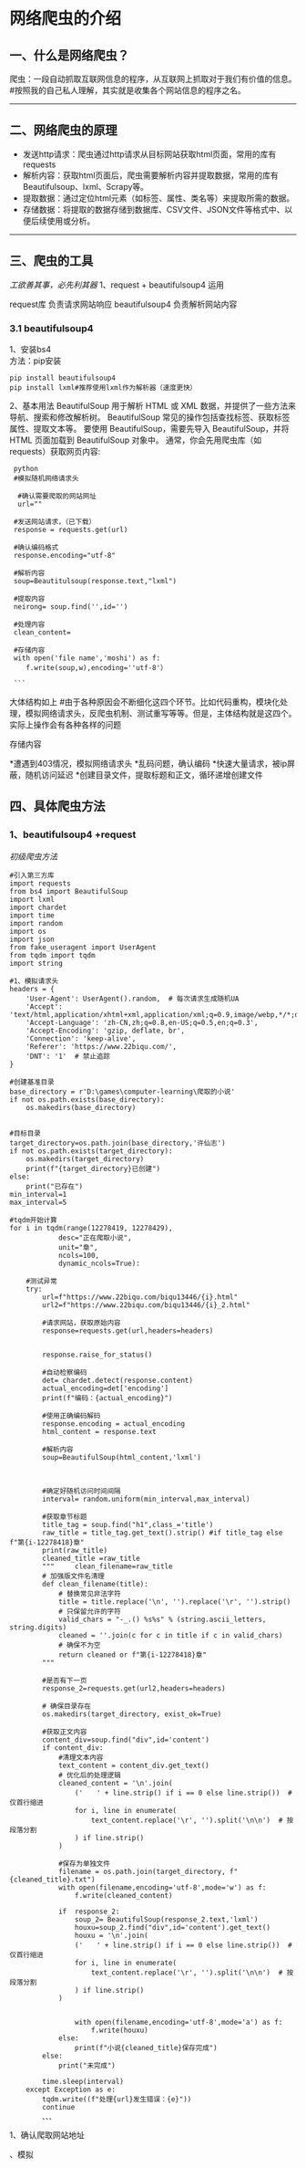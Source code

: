 # 网络爬虫的介绍
## 一、什么是网络爬虫？
爬虫：一段自动抓取互联网信息的程序，从互联网上抓取对于我们有价值的信息。  
#按照我的自己私人理解，其实就是收集各个网站信息的程序之名。
***

## 二、网络爬虫的原理
* 发送http请求：爬虫通过http请求从目标网站获取html页面，常用的库有requests
* 解析内容：获取html页面后，爬虫需要解析内容并提取数据，常用的库有Beautifulsoup、lxml、Scrapy等。
* 提取数据：通过定位html元素（如标签、属性、类名等）来提取所需的数据。
* 存储数据：将提取的数据存储到数据库、CSV文件、JSON文件等格式中、以便后续使用或分析。

***
## 三、爬虫的工具
*工欲善其事，必先利其器*
1、request + beautifulsoup4  运用

request库 负责请求网站响应
beautifulsoup4 负责解析网站内容

### 3.1 beautifulsoup4
1、安装bs4  
方法：pip安装

    pip install beautifulsoup4
    pip install lxml#推荐使用lxml作为解析器（速度更快）
2、基本用法
BeautifulSoup 用于解析 HTML 或 XML 数据，并提供了一些方法来导航、搜索和修改解析树。
BeautifulSoup 常见的操作包括查找标签、获取标签属性、提取文本等。
要使用 BeautifulSoup，需要先导入 BeautifulSoup，并将 HTML 页面加载到 BeautifulSoup 对象中。
通常，你会先用爬虫库（如 requests）获取网页内容:
    
     python
     #模拟随机网络请求头

      #确认需要爬取的网站网址
      url=""

     #发送网站请求，（已下载）
     response = requests.get(url)

     #确认编码格式
     response.encoding="utf-8"

     #解析内容
     soup=Beautitulsoup(response.text,"lxml")

     #提取内容
     neirong= soup.find('',id='')

     #处理内容
     clean_content=

     #存储内容
     with open('file name','moshi') as f:
        f.write(soup,w),encoding=''utf-8'）

     ```
大体结构如上
#由于各种原因会不断细化这四个环节。比如代码重构，模块化处理，模拟网络请求头，反爬虫机制、测试重写等等。但是，主体结构就是这四个。
实际上操作会有各种各样的问题



存储内容

*遭遇到403情况，模拟网络请求头
*乱码问题，确认编码
*快速大量请求，被ip屏蔽，随机访问延迟
*创建目录文件，提取标题和正文，循环递增创建文件
## 四、具体爬虫方法
### 1、beautifulsoup4 +request 
*初级爬虫方法*

    #引入第三方库
    import requests
    from bs4 import BeautifulSoup
    import lxml
    import chardet
    import time
    import random
    import os
    import json
    from fake_useragent import UserAgent
    from tqdm import tqdm
    import string

    #1、模拟请求头
    headers = {
        'User-Agent': UserAgent().random,  # 每次请求生成随机UA
        'Accept': 'text/html,application/xhtml+xml,application/xml;q=0.9,image/webp,*/*;q=0.8',
        'Accept-Language': 'zh-CN,zh;q=0.8,en-US;q=0.5,en;q=0.3',
        'Accept-Encoding': 'gzip, deflate, br',
        'Connection': 'keep-alive',
        'Referer': 'https://www.22biqu.com/',
        'DNT': '1'  # 禁止追踪
    }

    #创建基准目录
    base_directory = r'D:\games\computer-learning\爬取的小说'
    if not os.path.exists(base_directory):
        os.makedirs(base_directory)


    #目标目录
    target_directory=os.path.join(base_directory,'许仙志')
    if not os.path.exists(target_directory):
        os.makedirs(target_directory)
        print(f"{target_directory}已创建")
    else:
        print("已存在")
    min_interval=1
    max_interval=5

    #tqdm开始计算
    for i in tqdm(range(12278419, 12278429), 
                desc="正在爬取小说", 
                unit="章",
                ncols=100,
                dynamic_ncols=True):

        #测试异常
        try:
            url=f"https://www.22biqu.com/biqu13446/{i}.html"
            url2=f"https://www.22biqu.com/biqu13446/{i}_2.html"

            #请求网站，获取原始内容
            response=requests.get(url,headers=headers)
            

            response.raise_for_status()
            
            #自动检察编码
            det= chardet.detect(response.content)
            actual_encoding=det['encoding']
            print(f"编码：{actual_encoding}")

            #使用正确编码解码
            response.encoding = actual_encoding
            html_content = response.text

            #解析内容
            soup=BeautifulSoup(html_content,'lxml')


            
            #确定好随机访问时间间隔
            interval= random.uniform(min_interval,max_interval)

            #获取章节标题
            title_tag = soup.find("h1",class_='title')
            raw_title = title_tag.get_text().strip() #if title_tag else f"第{i-12278418}章"
            print(raw_title)
            cleaned_title =raw_title
            """     clean_filename=raw_title
            # 加强版文件名清理
            def clean_filename(title):
                # 替换常见非法字符
                title = title.replace('\n', '').replace('\r', '').strip()
                # 只保留允许的字符
                valid_chars = "-_.() %s%s" % (string.ascii_letters, string.digits)
                cleaned = ''.join(c for c in title if c in valid_chars)
                # 确保不为空
                return cleaned or f"第{i-12278418}章"
            """

            #是否有下一页
            response_2=requests.get(url2,headers=headers)

            # 确保目录存在
            os.makedirs(target_directory, exist_ok=True)

            #获取正文内容
            content_div=soup.find("div",id='content')
            if content_div:
                #清理文本内容
                text_content = content_div.get_text()
                # 优化后的处理逻辑
                cleaned_content = '\n'.join(
                    ('　　' + line.strip() if i == 0 else line.strip())  # 仅首行缩进
                    for i, line in enumerate(
                        text_content.replace('\r', '').split('\n\n')  # 按段落分割
                    ) if line.strip()
                )

                #保存为单独文件
                filename = os.path.join(target_directory, f"{cleaned_title}.txt")
                with open(filename,encoding='utf-8',mode='w') as f:
                    f.write(cleaned_content)
                
                if  response_2:
                    soup_2= BeautifulSoup(response_2.text,'lxml')
                    houxu=soup_2.find("div",id='content').get_text()
                    houxu = '\n'.join(
                    ('　　' + line.strip() if i == 0 else line.strip())  # 仅首行缩进
                    for i, line in enumerate(
                        text_content.replace('\r', '').split('\n\n')  # 按段落分割
                    ) if line.strip()
                )


                    with open(filename,encoding='utf-8',mode='a') as f:
                        f.write(houxu)   
                else:         
                    print(f"小说{cleaned_title}保存完成")
            else:
                print("未完成")
            
            time.sleep(interval)
        except Exception as e:
            tqdm.write((f"处理{url}发生错误：{e}"))
            continue
            、、、
1、确认爬取网站地址

、模拟









